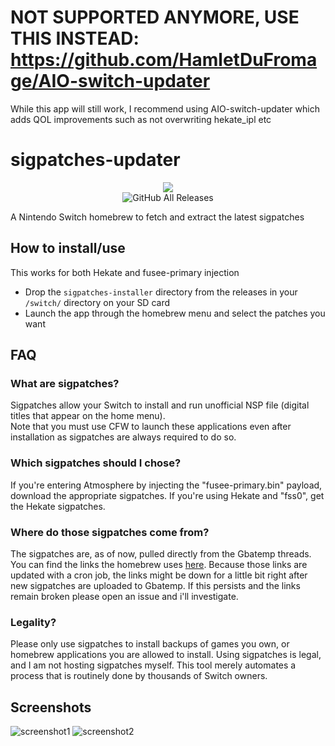 # NOT SUPPORTED ANYMORE, USE THIS INSTEAD: https://github.com/HamletDuFromage/AIO-switch-updater
While this app will still work, I recommend using AIO-switch-updater which adds QOL improvements such as not overwriting hekate_ipl etc

# sigpatches-updater
<p align="center">
<img src = "https://user-images.githubusercontent.com/61667930/92999622-fe6c9700-f511-11ea-8092-e3df2bea6eb3.jpg"\><br>
<img alt="GitHub All Releases" src="https://img.shields.io/github/downloads/HamletDuFromage/sigpatches-updater/total">
</p>

A Nintendo Switch homebrew to fetch and extract the latest sigpatches

## How to install/use
 This works for both Hekate and fusee-primary injection
- Drop the `sigpatches-installer` directory from the releases in your `/switch/` directory on your SD card
- Launch the app through the homebrew menu and select the patches you want

## FAQ

### What are sigpatches?
Sigpatches allow your Switch to install and run unofficial NSP file (digital titles that appear on the home menu). \
Note that you must use CFW to launch these applications even after installation as sigpatches are always required to do so.

### Which sigpatches should I chose?
If you're entering Atmosphere by injecting the \"fusee-primary.bin\" payload, download the appropriate sigpatches. If you're using Hekate and \"fss0\", get the Hekate sigpatches.

### Where do those sigpatches come from?
The sigpatches are, as of now, pulled directly from the Gbatemp threads. You can find the links the homebrew uses [here](https://hamletdufromage.github.io/sigpatches-updater/sigpatches.html). Because those links are updated with a cron job, the links might be down for a little bit right after new sigpatches are uploaded to Gbatemp. If this persists and the links remain broken please open an issue and i'll investigate.

### Legality?
Please only use sigpatches to install backups of games you own, or homebrew applications you are allowed to install. Using sigpatches is legal, and I am not hosting sigpatches myself. This tool merely automates a process that is routinely done by thousands of Switch owners.

## Screenshots
![screenshot1](https://user-images.githubusercontent.com/61667930/92999680-691dd280-f512-11ea-8bff-9d840e8ed10e.jpg)
![screenshot2](https://user-images.githubusercontent.com/61667930/92999678-68853c00-f512-11ea-9809-bb4b516b9827.jpg)

